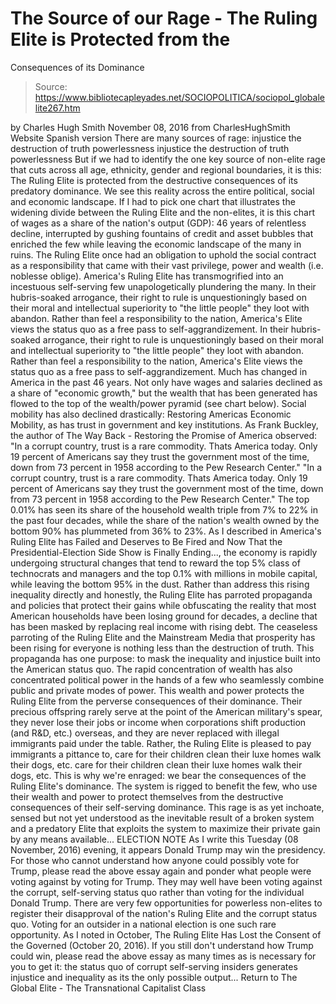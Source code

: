 # The Source of our Rage - The Ruling Elite is Protected from the 
Consequences of its Dominance

> Source: https://www.bibliotecapleyades.net/SOCIOPOLITICA/sociopol_globalelite267.htm

by Charles Hugh Smith November 08, 2016
from CharlesHughSmith Website
Spanish version
There are many sources of rage:
injustice the destruction of truth powerlessness
injustice
the destruction of truth
powerlessness
But if we had to identify the one key source of non-elite rage that cuts across all age, ethnicity, gender and regional boundaries, it is this:
The Ruling Elite is protected from the destructive consequences of its predatory dominance.
We see this reality across the entire political, social and economic landscape.
If I had to pick one chart that illustrates the widening divide between the Ruling Elite and the non-elites, it is this chart of wages as a share of the nation's output (GDP):
46 years of relentless decline, interrupted by gushing fountains of credit and asset bubbles that enriched the few while leaving the economic landscape of the many in ruins.
The Ruling Elite once had an obligation to uphold the social contract as a responsibility that came with their vast privilege, power and wealth (i.e. noblesse oblige).
America's Ruling Elite has transmogrified into an incestuous self-serving few unapologetically plundering the many.
In their hubris-soaked arrogance, their right to rule is unquestioningly based on their moral and intellectual superiority to "the little people" they loot with abandon. Rather than feel a responsibility to the nation, America's Elite views the status quo as a free pass to self-aggrandizement.
In their hubris-soaked arrogance, their right to rule is unquestioningly based on their moral and intellectual superiority to "the little people" they loot with abandon.
Rather than feel a responsibility to the nation, America's Elite views the status quo as a free pass to self-aggrandizement.
Much has changed in America in the past 46 years.
Not only have wages and salaries declined as a share of "economic growth," but the wealth that has been generated has flowed to the top of the wealth/power pyramid (see chart below).
Social mobility has also declined drastically: Restoring Americas Economic Mobility, as has trust in government and key institutions. As Frank Buckley, the author of The Way Back - Restoring the Promise of America observed:
"In a corrupt country, trust is a rare commodity. Thats America today. Only 19 percent of Americans say they trust the government most of the time, down from 73 percent in 1958 according to the Pew Research Center."
"In a corrupt country, trust is a rare commodity. Thats America today.
Only 19 percent of Americans say they trust the government most of the time, down from 73 percent in 1958 according to the Pew Research Center."
The top 0.01% has seen its share of the household wealth triple from 7% to 22% in the past four decades, while the share of the nation's wealth owned by the bottom 90% has plummeted from 36% to 23%.
As I described in America's Ruling Elite has Failed and Deserves to Be Fired and Now That the Presidential-Election Side Show is Finally Ending..., the economy is rapidly undergoing structural changes that tend to reward the top 5% class of technocrats and managers and the top 0.1% with millions in mobile capital, while leaving the bottom 95% in the dust.
Rather than address this rising inequality directly and honestly, the Ruling Elite has parroted propaganda and policies that protect their gains while obfuscating the reality that most American households have been losing ground for decades, a decline that has been masked by replacing real income with rising debt.
The ceaseless parroting of the Ruling Elite and the Mainstream Media that prosperity has been rising for everyone is nothing less than the destruction of truth.
This propaganda has one purpose:
to mask the inequality and injustice built into the American status quo.
The rapid concentration of wealth has also concentrated political power in the hands of a few who seamlessly combine public and private modes of power.
This wealth and power protects the Ruling Elite from the perverse consequences of their dominance.
Their precious offspring rarely serve at the point of the American military's spear, they never lose their jobs or income when corporations shift production (and R&D, etc.) overseas, and they are never replaced with illegal immigrants paid under the table.
Rather, the Ruling Elite is pleased to pay immigrants a pittance to,
care for their children clean their luxe homes walk their dogs, etc.
care for their children
clean their luxe homes
walk their dogs, etc.
This is why we're enraged:
we bear the consequences of the Ruling Elite's dominance.
The system is rigged to benefit the few, who use their wealth and power to protect themselves from the destructive consequences of their self-serving dominance.
This rage is as yet inchoate, sensed but not yet understood as the inevitable result of a broken system and a predatory Elite that exploits the system to maximize their private gain by any means available...
ELECTION NOTE
As I write this Tuesday (08 November, 2016) evening, it appears Donald Trump may win the presidency.
For those who cannot understand how anyone could possibly vote for Trump, please read the above essay again and ponder what people were voting against by voting for Trump.
They may well have been voting against the corrupt, self-serving status quo rather than voting for the individual Donald Trump.
There are very few opportunities for powerless non-elites to register their disapproval of the nation's Ruling Elite and the corrupt status quo. Voting for an outsider in a national election is one such rare opportunity.
As I noted in October, The Ruling Elite Has Lost the Consent of the Governed (October 20, 2016).
If you still don't understand how Trump could win, please read the above essay as many times as is necessary for you to get it:
the status quo of corrupt self-serving insiders generates injustice and inequality as its the only possible output...
Return to The Global Elite - The Transnational Capitalist Class
